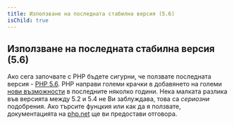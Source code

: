 ```yaml
---
title: Използване на последната стабилна версия (5.6)
isChild: true
---
```


## Използване на последната стабилна версия (5.6)

Ако сега започвате с PHP бъдете сигурни, че ползвате последната версия - [PHP 5.6][php-release]. PHP направи големи крачки в добавянето на големи [нови възможности](#language_highlights) в последните няколко години. Нека малката разлика във версията между 5.2 и 5.4 не Ви заблуждава, това са _сериозни_ подобрения. Ако търсите фунцкия или как да я ползвате, документацията на [php.net][php-docs] ще ви предостави отговора.

[php-release]: http://www.php.net/downloads.php
[php-docs]: http://www.php.net/manual/en/
